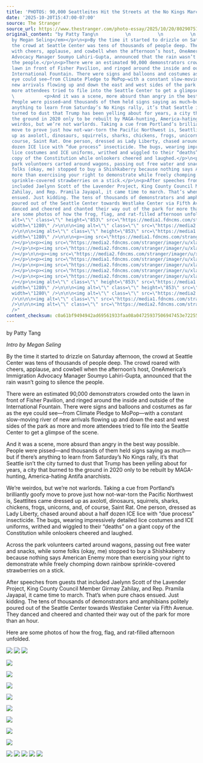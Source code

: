 ```yaml
---
title: 'PHOTOS: 90,000 Seattleites Hit the Streets at the No Kings March'
date: '2025-10-20T15:47:00-07:00'
source: The Stranger
source_url: https://www.thestranger.com/photo-essay/2025/10/20/80290751/photos-90000-seattleites-hit-the-streets-at-the-no-kings-march
original_content: "by Patty Tang\n          \n          \n          \n            <p><em>Intro
  by Megan Seling</em></p>\n<p>By the time it started to drizzle on Saturday afternoon,
  the crowd at Seattle Center was tens of thousands of people deep. The crowd roared
  with cheers, applause, and cowbell when the afternoon’s host, OneAmerica’s Immigration
  Advocacy Manager Soumyo Lahiri-Gupta, announced that the rain wasn’t going to silence
  the people.</p>\n<p>There were an estimated 90,000 demonstrators crowded onto the
  lawn in front of Fisher Pavilion, and ringed around the inside and outside of the
  International Fountain. There were signs and balloons and costumes as far as the
  eye could see—from Climate Pledge to MoPop—with a constant slow-moving river of
  new arrivals flowing up and down the east and west sides of the park as more and
  more attendees tried to file into the Seattle Center to get a glimpse of the scene.</p>\n
  \           <p>And it was a scene, more absurd than angry in the best way possible.
  People were pissed—and thousands of them held signs saying as much—but if there’s
  anything to learn from Saturday’s No Kings rally, it’s that Seattle isn’t the city
  turned to dust that Trump has been yelling about for years, a city that burned to
  the ground in 2020 only to be rebuilt by MAGA-hunting, America-hating Antifa anarchists. </p>\n<p>We’re
  weirdos, but we’re not warlords. Taking a cue from Portland’s brilliantly goofy
  move to prove just how not-war-torn the Pacific Northwest is, Seattlites came dressed
  up as axolotl, dinosaurs, squirrels, sharks, chickens, frogs, unicorns, and, of
  course, Saint Rat. One person, dressed as Lady Liberty, chased around about a half
  dozen ICE lice with “due process” insecticide. The bugs, wearing impressively detailed
  lice costumes and ICE uniforms, writhed and wiggled to their “deaths” on a giant
  copy of the Constitution while onlookers cheered and laughed.</p>\n<p>Across the
  park volunteers carted around wagons, passing out free water and snacks, while some
  folks (okay, me) stopped to buy a Shishkaberry because nothing says American Enemy
  more than exercising your right to demonstrate while freely chomping down rainbow
  sprinkle-covered strawberries on a stick.</p>\n<p>After speeches from guests that
  included Jaelynn Scott of the Lavender Project, King County Council Member Girmay
  Zahilay, and Rep. Pramila Jayapal, it came time to march. That’s when pure chaos
  ensued. Just kidding. The tens of thousands of demonstrators and amphibians politely
  poured out of the Seattle Center towards Westlake Center via Fifth Avenue. They
  danced and cheered and chanted their way out of the park for more than an hour. </p>\n<p>Here
  are some photos of how the frog, flag, and rat-filled afternoon unfolded.</p>\n<img
  alt=\"\" class=\"\" height=\"853\" src=\"https://media1.fdncms.com/stranger/imager/u/xlarge/80290808/no_kings_2.0_pt-05_copy.webp\"
  width=\"1280\" />\n\n\n<img alt=\"\" class=\"\" src=\"https://media2.fdncms.com/stranger/imager/u/xlarge/80290809/no_kings_2.0_pt-32_copy.webp\"
  />\n\n\n<img alt=\"\" class=\"\" height=\"853\" src=\"https://media1.fdncms.com/stranger/imager/u/xlarge/80290803/no_kings_2.0_pt-10_copy.webp\"
  width=\"1280\" />\n\n\n<p><img src=\"https://media1.fdncms.com/stranger/imager/u/xlarge/80290781/mceclip7.webp\"
  /></p>\n<p><img src=\"https://media2.fdncms.com/stranger/imager/u/xlarge/80290779/mceclip6.webp\"
  /></p>\n<p><img src=\"https://media2.fdncms.com/stranger/imager/u/xlarge/80290776/mceclip5.webp\"
  /></p>\n\n<p><img src=\"https://media2.fdncms.com/stranger/imager/u/xlarge/80290775/mceclip4.webp\"
  /></p>\n<p><img src=\"https://media1.fdncms.com/stranger/imager/u/xlarge/80290774/mceclip3.webp\"
  /></p>\n<p><img src=\"https://media2.fdncms.com/stranger/imager/u/xlarge/80290756/mceclip1.webp\"
  /></p>\n<p><img src=\"https://media2.fdncms.com/stranger/imager/u/xlarge/80290773/mceclip2.webp\"
  /></p>\n<p><img src=\"https://media2.fdncms.com/stranger/imager/u/xlarge/80290755/mceclip0.webp\"
  /></p>\n<img alt=\"\" class=\"\" height=\"853\" src=\"https://media1.fdncms.com/stranger/imager/u/xlarge/80290811/no_kings_2.0_pt-01_copy.webp\"
  width=\"1280\" />\n\n\n<img alt=\"\" class=\"\" height=\"853\" src=\"https://media1.fdncms.com/stranger/imager/u/xlarge/80290812/no_kings_2.0_pt-51_copy.webp\"
  width=\"1280\" />\n\n\n<img alt=\"\" class=\"\" src=\"https://media2.fdncms.com/stranger/imager/u/xlarge/80290826/no_kings_2.0_pt-21_copy.webp\"
  />\n\n\n<img alt=\"\" class=\"\" src=\"https://media1.fdncms.com/stranger/imager/u/xlarge/80290827/no_kings_2.0_pt-28_copy.webp\"
  />\n\n\n<img alt=\"\" class=\"\" src=\"https://media2.fdncms.com/stranger/imager/u/xlarge/80290847/no_kings_2.0_pt-26_copy.webp\"
  />"
content_checksum: c0a61bf9494942ad69561933faa08a04725937506947453e72255c2155c13bf9
---
```


by Patty Tang

_Intro by Megan Seling_

By the time it started to drizzle on Saturday afternoon, the crowd at Seattle Center was tens of thousands of people deep. The crowd roared with cheers, applause, and cowbell when the afternoon’s host, OneAmerica’s Immigration Advocacy Manager Soumyo Lahiri-Gupta, announced that the rain wasn’t going to silence the people.

There were an estimated 90,000 demonstrators crowded onto the lawn in front of Fisher Pavilion, and ringed around the inside and outside of the International Fountain. There were signs and balloons and costumes as far as the eye could see—from Climate Pledge to MoPop—with a constant slow-moving river of new arrivals flowing up and down the east and west sides of the park as more and more attendees tried to file into the Seattle Center to get a glimpse of the scene.

And it was a scene, more absurd than angry in the best way possible. People were pissed—and thousands of them held signs saying as much—but if there’s anything to learn from Saturday’s No Kings rally, it’s that Seattle isn’t the city turned to dust that Trump has been yelling about for years, a city that burned to the ground in 2020 only to be rebuilt by MAGA-hunting, America-hating Antifa anarchists.&nbsp;

We’re weirdos, but we’re not warlords. Taking a cue from Portland’s brilliantly goofy move to prove just how not-war-torn the Pacific Northwest is, Seattlites came dressed up as axolotl, dinosaurs, squirrels, sharks, chickens, frogs, unicorns, and, of course, Saint Rat. One person, dressed as Lady Liberty, chased around about a half dozen ICE lice with “due process” insecticide. The bugs, wearing impressively detailed lice costumes and ICE uniforms, writhed and wiggled to their “deaths” on a giant copy of the Constitution while onlookers cheered and laughed.

Across the park volunteers carted around wagons, passing out free water and snacks, while some folks (okay, me) stopped to buy a Shishkaberry because nothing says American Enemy more than exercising your right to demonstrate while freely chomping down rainbow sprinkle-covered strawberries on a stick.

After speeches from guests that included Jaelynn Scott of the Lavender Project, King County Council Member Girmay Zahilay, and Rep. Pramila Jayapal, it came time to march. That’s when pure chaos ensued. Just kidding. The tens of thousands of demonstrators and amphibians politely poured out of the Seattle Center towards Westlake Center via Fifth Avenue. They danced and cheered and chanted their way out of the park for more than an hour.&nbsp;

Here are some photos of how the frog, flag, and rat-filled afternoon unfolded.

 ![](https://media1.fdncms.com/stranger/imager/u/xlarge/80290808/no_kings_2.0_pt-05_copy.webp) ![](https://media2.fdncms.com/stranger/imager/u/xlarge/80290809/no_kings_2.0_pt-32_copy.webp) ![](https://media1.fdncms.com/stranger/imager/u/xlarge/80290803/no_kings_2.0_pt-10_copy.webp)

![](https://media1.fdncms.com/stranger/imager/u/xlarge/80290781/mceclip7.webp)

![](https://media2.fdncms.com/stranger/imager/u/xlarge/80290779/mceclip6.webp)

![](https://media2.fdncms.com/stranger/imager/u/xlarge/80290776/mceclip5.webp)

![](https://media2.fdncms.com/stranger/imager/u/xlarge/80290775/mceclip4.webp)

![](https://media1.fdncms.com/stranger/imager/u/xlarge/80290774/mceclip3.webp)

![](https://media2.fdncms.com/stranger/imager/u/xlarge/80290756/mceclip1.webp)

![](https://media2.fdncms.com/stranger/imager/u/xlarge/80290773/mceclip2.webp)

![](https://media2.fdncms.com/stranger/imager/u/xlarge/80290755/mceclip0.webp)

 ![](https://media1.fdncms.com/stranger/imager/u/xlarge/80290811/no_kings_2.0_pt-01_copy.webp) ![](https://media1.fdncms.com/stranger/imager/u/xlarge/80290812/no_kings_2.0_pt-51_copy.webp) ![](https://media2.fdncms.com/stranger/imager/u/xlarge/80290826/no_kings_2.0_pt-21_copy.webp) ![](https://media1.fdncms.com/stranger/imager/u/xlarge/80290827/no_kings_2.0_pt-28_copy.webp) ![](https://media2.fdncms.com/stranger/imager/u/xlarge/80290847/no_kings_2.0_pt-26_copy.webp)